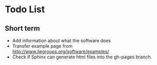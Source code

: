 # Todo List

## Short term
* Add information about what the software does
* Transfer example page from http://www.liegroups.org/software/examples/
* Check if Sphinx can generate html files into the gh-pages branch.